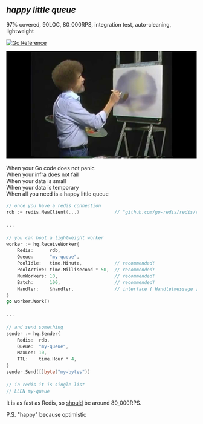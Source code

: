 ## _happy little queue_

97% covered, 90LOC, 80_000RPS, integration test, auto-cleaning, lightweight

[![Go Reference](https://pkg.go.dev/badge/github.com/nikolaydubina/hq.svg)](https://pkg.go.dev/github.com/nikolaydubina/hq)

![](doc/bobross.jpg)

When your Go code does not panic  
When your infra does not fail  
When your data is small  
When your data is temporary  
When all you need is a happy little queue  

```go
// once you have a redis connection
rdb := redis.NewClient(...)             // "github.com/go-redis/redis/v8"     

...

// you can boot a lightweight worker
worker := hq.ReceiveWorker{
    Redis:      rdb,
    Queue:      "my-queue",
    PoolIdle:   time.Minute,            // recommended!
    PoolActive: time.Millisecond * 50,  // recommended! 
    NumWorkers: 10,                     // recommended!
    Batch:      100,                    // recommended!
    Handler:    &handler,               // interface { Handle(message []byte) error }
}
go worker.Work()

...

// and send something
sender := hq.Sender{
    Redis:  rdb,
    Queue:  "my-queue",
    MaxLen: 10,
    TTL:    time.Hour * 4,
}
sender.Send([]byte("my-bytes"))

// in redis it is single list
// LLEN my-queue
```

It is as fast as Redis, so [should](https://www.digitalocean.com/community/tutorials/how-to-perform-redis-benchmark-tests) be around 80_000RPS.

P.S. "happy" because optimistic
